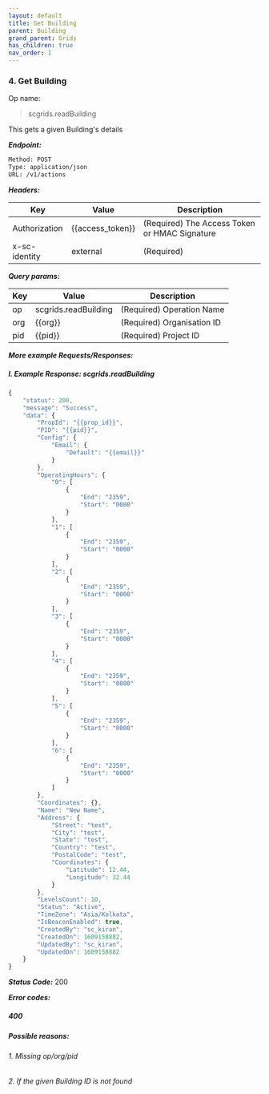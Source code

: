 ```yaml
---
layout: default
title: Get Building
parent: Building
grand_parent: Grids
has_children: true
nav_order: 1
---
```


### 4. Get Building


Op name: 

> scgrids.readBuilding

This gets a given Building's details


***Endpoint:***

```bash
Method: POST
Type: application/json
URL: /v1/actions
```


***Headers:***

| Key | Value | Description |
| --- | ------|-------------|
| Authorization | {{access_token}} | (Required) The Access Token or HMAC Signature |
| x-sc-identity | external | (Required) |



***Query params:***

| Key | Value | Description |
| --- | ------|-------------|
| op | scgrids.readBuilding | (Required) Operation Name |
| org | {{org}} | (Required) Organisation ID |
| pid | {{pid}} | (Required) Project ID |



***More example Requests/Responses:***
##### I. Example Response: scgrids.readBuilding
```js
{
    "status": 200,
    "message": "Success",
    "data": {
        "PropId": "{{prop_id}}",
        "PID": "{{pid}}",
        "Config": {
            "Email": {
                "Default": "{{email}}"
            }
        },
        "OperatingHours": {
            "0": [
                {
                    "End": "2359",
                    "Start": "0000"
                }
            ],
            "1": [
                {
                    "End": "2359",
                    "Start": "0000"
                }
            ],
            "2": [
                {
                    "End": "2359",
                    "Start": "0000"
                }
            ],
            "3": [
                {
                    "End": "2359",
                    "Start": "0000"
                }
            ],
            "4": [
                {
                    "End": "2359",
                    "Start": "0000"
                }
            ],
            "5": [
                {
                    "End": "2359",
                    "Start": "0000"
                }
            ],
            "6": [
                {
                    "End": "2359",
                    "Start": "0000"
                }
            ]
        },
        "Coordinates": {},
        "Name": "New Name",
        "Address": {
            "Street": "test",
            "City": "test",
            "State": "test",
            "Country": "test",
            "PostalCode": "test",
            "Coordinates": {
                "Latitude": 12.44,
                "Longitude": 32.44
            }
        },
        "LevelsCount": 10,
        "Status": "Active",
        "TimeZone": "Asia/Kolkata",
        "IsBeaconEnabled": true,
        "CreatedBy": "sc_kiran",
        "CreatedOn": 1609158882,
        "UpdatedBy": "sc_kiran",
        "UpdatedOn": 1609158882
    }
}
```


***Status Code:*** 200

***Error codes:***

##### 400

##### Possible reasons:

###### 1. Missing op/org/pid

###### 2. If the given Building ID is not found

<br>